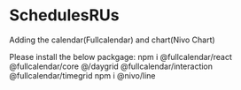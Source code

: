 # SchedulesRUs

Adding the calendar(Fullcalendar) and chart(Nivo Chart)

 Please install the below packgage:
  npm i @fullcalendar/react @fullcalendar/core @/daygrid @fullcalendar/interaction @fullcalendar/timegrid 
  npm i @nivo/line
